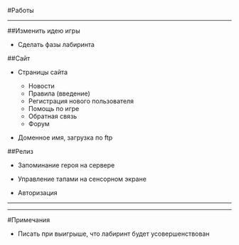 #Работы

----------
##Изменить идею игры 

- Сделать фазы лабиринта



##Сайт
                
- Страницы сайта

	- Новости
	- Правила (введение)
	- Регистрация нового пользователя
	- Помощь по игре
	- Обратная связь
	- Форум

- Доменное имя, загрузка по ftp
   
   
##Релиз

- Запоминание героя на сервере

- Управление тапами на сенсорном экране
                
- Авторизация


----------

----------

#Примечания

- Писать при выигрыше, что лабиринт будет усовершенствован


